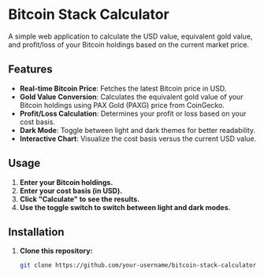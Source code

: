 # Bitcoin Stack Calculator

A simple web application to calculate the USD value, equivalent gold value, and profit/loss of your Bitcoin holdings based on the current market price.

## Features

- **Real-time Bitcoin Price**: Fetches the latest Bitcoin price in USD.
- **Gold Value Conversion**: Calculates the equivalent gold value of your Bitcoin holdings using PAX Gold (PAXG) price from CoinGecko.
- **Profit/Loss Calculation**: Determines your profit or loss based on your cost basis.
- **Dark Mode**: Toggle between light and dark themes for better readability.
- **Interactive Chart**: Visualize the cost basis versus the current USD value.

## Usage

1. **Enter your Bitcoin holdings.**
2. **Enter your cost basis (in USD).**
3. **Click "Calculate" to see the results.**
4. **Use the toggle switch to switch between light and dark modes.**

## Installation

1. **Clone this repository:**

   ```bash
   git clone https://github.com/your-username/bitcoin-stack-calculator.git